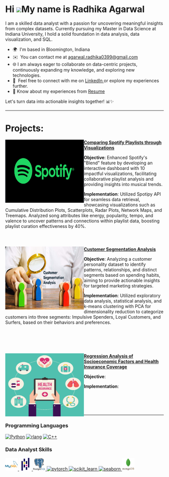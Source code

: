 Hi ![](https://user-images.githubusercontent.com/18350557/176309783-0785949b-9127-417c-8b55-ab5a4333674e.gif)My name is Radhika Agarwal
====================================================================================================================================

I am a skilled data analyst with a passion for uncovering meaningful insights from complex datasets. Currently pursuing my Master in Data Science at Indiana University, I hold a solid foundation in data analysis, data visualization, and SQL.

* 🌍  I'm based in Bloomington, Indiana
* ✉️  You can contact me at [agarwal.radhika0399@gmail.com](mailto:agarwal.radhika0399@gmail.com)
* 🌐  I am always eager to collaborate on data-centric projects, continuously expanding my knowledge, and exploring new technologies.
* 🤝  Feel free to connect with me on <a href="https://linkedin.com/in/radhikaagarwal03" target="blank"> LinkedIn </a> or explore my experiences further.
* 📄  Know about my experiences from [Resume](https://github.com/radhikaagr03/radhikaagr03/blob/main/Radhika_Agarwal_Resume.docx)

Let's turn data into actionable insights together! 📊✨

---------------------------------------------------------------------------------------------------------------------

# Projects:
<img align="left" width="250" height="200" src="https://github.com/radhikaagr03/radhikaagr03/blob/main/spotify-logo-1920x1080.jpg">**[Comparing Spotify Playlists through Visualizations](https://github.com/radhikaagr03/Comparing-Spotify-Playlists-through-Visualizations)**

**Objective**: Enhanced Spotify's "Blend" feature by developing an interactive dashboard with 10 impactful visualizations, facilitating collaborative playlist analysis and providing insights into musical trends.

**Implementation**: Utilized Spotipy API for seamless data retrieval, showcasing visualizations such as Cumulative Distribution Plots, Scatterplots, Radar Plots, Network Maps, and Treemaps. Analyzed song attributes like energy, popularity, tempo, and valence to uncover patterns and connections within playlist data, boosting playlist curation effectiveness by 40%.
<br>
<br>
#
<img align="left" width="250" height="200" src="https://github.com/radhikaagr03/radhikaagr03/blob/main/Customer%20Segmentation%20Analysis.jpg">**[Customer Segmentation Analysis](https://github.com/radhikaagr03/Customer-Segmentation-Analysis)**

**Objective**: Analyzing a customer personality dataset to identify patterns, relationships, and distinct segments based on spending habits, aiming to provide actionable insights for targeted marketing strategies.

**Implementation**: Utilized exploratory data analysis, statistical analysis, and k-means clustering with PCA for dimensionality reduction to categorize customers into three segments: Impulsive Spenders, Loyal Customers, and Surfers, based on their behaviors and preferences.
<br>
<br>
<br>
<br>
#
<img align="left" width="250" height="200" src="https://github.com/radhikaagr03/radhikaagr03/blob/main/Health.png">**[Regression Analysis of Socioeconomic Factors and Health Insurance Coverage](https://github.com/radhikaagr03)**

**Objective**: 

**Implementation**: 
<br>
<br>
<br>
<br>
<br>
<div/>

----------------------------------------------------------------------------------------------------------------------
### Programming Languages


<p align="left">
<a href="#" target="_blank" rel="noreferrer"><img src="https://raw.githubusercontent.com/danielcranney/readme-generator/main/public/icons/skills/python-colored.svg" width="40" height="40" alt="Python" /></a>
<a href="#" target="_blank" rel="noreferrer"><img src="https://raw.githubusercontent.com/danielcranney/readme-generator/main/public/icons/skills/rlang-colored.svg" width="40" height="40" alt="rlang" /></a>
<a href="#" target="_blank" rel="noreferrer"><img src="https://raw.githubusercontent.com/isocpp/logos/master/cpp_logo.png" width="40" height="40" alt="C++" /></a>


### Data Analyst Skills
  

  <a href="https://www.mysql.com/" target="_blank" rel="noreferrer"> <img src="https://raw.githubusercontent.com/devicons/devicon/master/icons/mysql/mysql-original-wordmark.svg" alt="mysql" width="40" height="40"/> </a> 
  <a href="https://pandas.pydata.org/" target="_blank" rel="noreferrer"> <img src="https://raw.githubusercontent.com/devicons/devicon/2ae2a900d2f041da66e950e4d48052658d850630/icons/pandas/pandas-original.svg" alt="pandas" width="40" height="40"/> </a> 
  <a href="https://www.postgresql.org" target="_blank" rel="noreferrer"> <img src="https://raw.githubusercontent.com/devicons/devicon/master/icons/postgresql/postgresql-original-wordmark.svg" alt="postgresql" width="40" height="40"/> </a> 
  <a href="https://pytorch.org/" target="_blank" rel="noreferrer"> <img src="https://www.vectorlogo.zone/logos/pytorch/pytorch-icon.svg" alt="pytorch" width="40" height="40"/> </a> 
  <a href="https://scikit-learn.org/" target="_blank" rel="noreferrer"> <img src="https://upload.wikimedia.org/wikipedia/commons/0/05/Scikit_learn_logo_small.svg" alt="scikit_learn" width="40" height="40"/> </a> 
  <a href="https://seaborn.pydata.org/" target="_blank" rel="noreferrer"> <img src="https://seaborn.pydata.org/_images/logo-mark-lightbg.svg" alt="seaborn" width="40" height="40"/> </a>
<a href="https://www.mongodb.com/" target="_blank" rel="noreferrer"> <img src="https://raw.githubusercontent.com/devicons/devicon/master/icons/mongodb/mongodb-original-wordmark.svg" alt="mongodb" width="40" height="40"/> </a>  </p>


